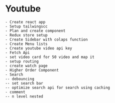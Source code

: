 # Youtube

    - Create react app
    - Setup tailwingscc
    - Plan and create component
    - Redux store setup
    - Create Sidebar with colaps function
    - Create Menu lists
    - Create youtube video api key
    - Fetch Api
    - set video card for 50 video and map it
    - setup routing
    - create watch page
    - Higher Order Component
    - Search
    -- debouncing
    -- set search bar
    -- optimize search api for search using caching
    - comment
    -- n level nested
